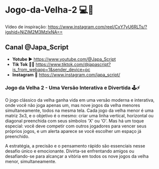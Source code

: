 # Jogo-da-Velha-2 💻👵

Vídeo de inspiração: https://www.instagram.com/reel/CxY7yU6RLTs/?igshid=NjZiM2M3MzIxNA==<br>

## Canal @Japa_Script 

+ **Yotube**  ▶️     https://www.youtube.com/@Japa_Script
+ **Tik Tok** 🗿🍷  https://www.tiktok.com/@japascript?is_from_webapp=1&sender_device=pc
+ **Instagram** 💁  https://www.instagram.com/japa_script/

### Jogo da Velha 2 - Uma Versão Interativa e Divertida 🕹️⚡

  O jogo clássico da velha ganha vida em uma versão moderna e interativa, onde você não joga apenas um, mas nove jogos da velha menores simultaneamente, todos na mesma tela. Cada jogo da velha menor é uma matriz 3x3, e o objetivo é o mesmo: criar uma linha vertical, horizontal ou diagonal preenchida com seus símbolos 'X' ou 'O'. Mas há um toque especial: você deve competir com outros jogadores para vencer seus próprios jogos, e um alerta aparece se você escolher um espaço já preenchido.<br>

  A estratégia, a precisão e o pensamento rápido são essenciais nesse desafio único e emocionante. Divirta-se enfrentando amigos ou desafiando-se para alcançar a vitória em todos os nove jogos da velha menor, simultaneamente.<br>
